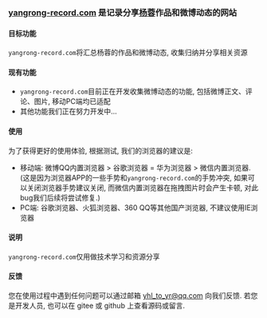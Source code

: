 ### [yangrong-record.com](https://yangrong-record.com) 是记录分享[杨蓉](https://www.baidu.com/s?ie=UTF-8&wd=%E6%9D%A8%E8%93%89)作品和微博动态的网站

#### 目标功能

`yangrong-record.com`将汇总杨蓉的作品和微博动态, 收集归纳并分享相关资源

#### 现有功能

* `yangrong-record.com`目前正在开发收集微博动态的功能, 包括微博正文、评论、图片, 移动PC端均已适配
* 其他功能我们正在努力开发中...

#### 使用

为了获得更好的使用体验, 根据测试, 我们的浏览器的建议是:
  + 移动端: 微博QQ内置浏览器 > 谷歌浏览器 = 华为浏览器 > 微信内置浏览器. (这是因为浏览器APP的一些手势和`yangrong-record.com`的手势冲突, 如果可以关闭浏览器手势建议关闭, 而微信内置浏览器在拖拽图片时会产生卡顿, 对此bug我们后续将尝试修复.)
  + PC端: 谷歌浏览器、火狐浏览器、360 QQ等其他国产浏览器, 不建议使用IE浏览器

#### 说明

`yangrong-record.com`仅用做技术学习和资源分享

#### 反馈

您在使用过程中遇到任何问题可以通过邮箱 yhl_to_yr@qq.com 向我们反馈. 若您是开发人员, 也可以在 gitee 或 github 上查看源码或留言.
